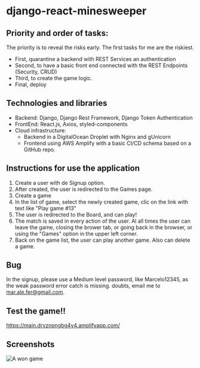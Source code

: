 # django-react-minesweeper

## Priority and order of tasks:
The priority is to reveal the risks early. The first tasks for me are the riskiest.
* First, quarantine a backend with REST Services an authentication
* Second, to have a basic front end connected with the REST Endpoints (Security, CRUD)
* Third, to create the game logic.
* Final, deploy

## Technologies and libraries
* Backend: Django, Django Rest Framework, Django Token Authentication
* FrontEnd: React.js, Axios, styled-components
* Cloud infrastructure: 
    * Backend in a DigitalOcean Droplet with Nginx and gUnicorn
    * Frontend using AWS Amplify with a basic CI/CD schema based on a GitHub repo.

## Instructions for use the application
1.  Create a user with de Signup option.
2.  After created, the user is redirected to the Games page.
3.  Create a game
4.  In the list of game, select the newly created game, clic on the link with text like "Play game #13"
5.  The user is redirected to the Board, and can play!
6.  The match is saved in every action of the user. Al all times the user can leave the game, closing the brower tab, or going back in the browser, or using the "Games" option in the upper left corner.
7.  Back on the game list, the user can play another game. Also can delete a game.

## Bug
In the signup, please use a Medium level password, like Marcelo12345, as the weak password error catch is missing. doubts, email me to mar.ale.fer@gmail.com.

## Test the game!!
https://main.drvznpngbg4y4.amplifyapp.com/

## Screenshots

![A won game](https://devigetassets.s3.us-west-2.amazonaws.com/screenshot_game_big.jfif)